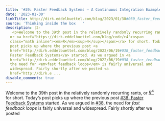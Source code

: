 ```yaml
---
title: '#39: Faster Feedback Systems – A Continuous Integration Example'
date: '2023-01-30'
linkTitle: http://dirk.eddelbuettel.com/blog/2023/01/30#039_faster_feedback_system_tiny_vs_tidy_example
source: 'Thinking inside the box   '
description: |2-
   <p>Welcome to the 39th post in the relatively randomly recurring rants,
  or <a href="https://dirk.eddelbuettel.com/blog/code/r4"><span
  class="math inline"><em>R</em><sup>4</sup></span></a> for short. Today’s
  post picks up where the previous post <a
  href="http://dirk.eddelbuettel.com/blog/2022/06/19#038_faster_feedback_systems">#38:
  Faster Feedback Systems</a> started. As we argued in <a
  href="http://dirk.eddelbuettel.com/blog/2022/06/19#038_faster_feedback_systems">#38</a>,
  the need for <em>fast feedback loops</em> is fairly universal and
  widespread. Fairly shortly after we posted <a
  href="http://dirk.e ...
disable_comments: true
---
```

 <p>Welcome to the 39th post in the relatively randomly recurring rants,
or <a href="https://dirk.eddelbuettel.com/blog/code/r4"><span
class="math inline"><em>R</em><sup>4</sup></span></a> for short. Today’s
post picks up where the previous post <a
href="http://dirk.eddelbuettel.com/blog/2022/06/19#038_faster_feedback_systems">#38:
Faster Feedback Systems</a> started. As we argued in <a
href="http://dirk.eddelbuettel.com/blog/2022/06/19#038_faster_feedback_systems">#38</a>,
the need for <em>fast feedback loops</em> is fairly universal and
widespread. Fairly shortly after we posted <a
href="http://dirk.e ...